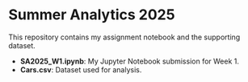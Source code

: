 # Summer Analytics 2025
This repository contains my assignment notebook and the supporting dataset.

- **SA2025_W1.ipynb**: My Jupyter Notebook submission for Week 1.
- **Cars.csv**: Dataset used for analysis.
